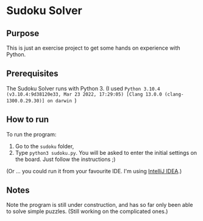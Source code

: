 # Sudoku Solver

## Purpose
This is just an exercise project to get some hands on experience with Python.

## Prerequisites
The Sudoku Solver runs with Python 3. (I used `Python 3.10.4 (v3.10.4:9d38120e33, Mar 23 2022, 17:29:05) [Clang 13.0.0 (clang-1300.0.29.30)] on darwin
`)

## How to run
To run the program:
1. Go to the `sudoku` folder, 
2. Type `python3 sudoku.py`. You will be asked to enter the initial settings on the board. Just follow the instructions ;)

(Or ... you could run it from your favourite IDE. I'm using [IntelliJ IDEA](https://www.jetbrains.com/idea/).)

## Notes
Note the program is still under construction, and has so far only been able to solve simple puzzles. (Still working on the complicated ones.)
